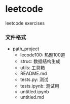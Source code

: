# leetcode
leetcode exercises


### 文件格式  
- path_project
    - lecode100: 热题100道
    - struc: 数据结构生成
    - utils: 工具箱  
    - README.md
    - tests.py: 测试 
    - tests.ipynb: 测试用 
    - untitled.ipynb
    - untitled.md
